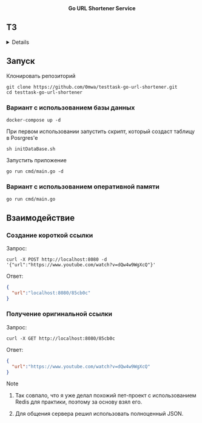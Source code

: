 <div align="center">
    <b>Go URL Shortener Service</b>
</div>


## ТЗ

<details close>
Требуется создать микросервис сокращения url. Длина сокращенного URL-адреса должна быть как 
можно короче. Сокращенный URL может содержать цифры (0-9) и буквы (a-z, A-Z) 

Эндпоинты: 

POST http://localhost:8080/ 

Request: (body): http://cjdr17afeihmk.biz/123/kdni9/z9d112423421 

Response: http://localhost:8080/qtj5opu 

GET 

Request (url query): http://localhost:8080/qtj5opu 

Response (body): http://cjdr17afeihmk.biz/123/kdni9/z9d112423421 

Микросервис должен уметь хранить информацию в памяти и в postgres в зависимости от флага 
запуска -d 
</details>

## Запуск

Клонировать репозиторий
```shell
git clone https://github.com/0mwa/testtask-go-url-shortener.git
cd testtask-go-url-shortener
```

### Вариант с использованием базы данных
```shell
docker-compose up -d 
```

При первом использовании запустить скрипт, который создаст таблицу в Posrgres'e 
```shell
sh initDataBase.sh
```

Запустить приложение
```shell
go run cmd/main.go -d
```

### Вариант с использованием оперативной памяти
```shell
go run cmd/main.go
```

## Взаимодействие

### Создание короткой ссылки
Запрос:
```shell
curl -X POST http://localhost:8080 -d '{"url":"https://www.youtube.com/watch?v=dQw4w9WgXcQ"}'
```
Ответ:
```JSON
{
  "url":"localhost:8080/85cb0c"
}
```

### Получение оригинальной ссылки 
Запрос:
```shell
curl -X GET http://localhost:8080/85cb0c
```
Ответ:
```JSON
{
  "url":"https://www.youtube.com/watch?v=dQw4w9WgXcQ"
}
```

> [!NOTE]
> 1) Так совпало, что я уже делал похожий пет-проект с использованием Redis для практики, поэтому за основу взял его. 
> 
> 2) Для общения сервера решил использовать полноценный JSON.


